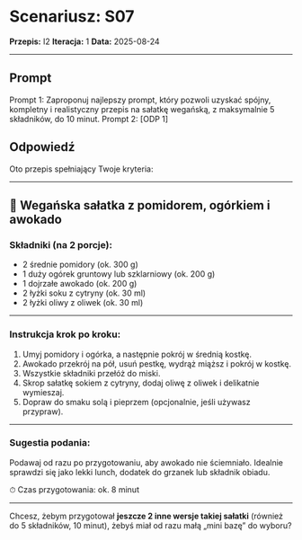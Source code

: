 ﻿# Scenariusz: S07
**Przepis:** I2
**Iteracja:** 1
**Data:** 2025-08-24

---

## Prompt
Prompt 1: Zaproponuj najlepszy prompt, który pozwoli uzyskać spójny, kompletny i realistyczny przepis na sałatkę wegańską, z maksymalnie 5 składników, do 10 minut. Prompt 2: [ODP 1]


## Odpowiedź
Oto przepis spełniający Twoje kryteria:

---

## 🥗 Wegańska sałatka z pomidorem, ogórkiem i awokado

### Składniki (na 2 porcje):

* 2 średnie pomidory (ok. 300 g)
* 1 duży ogórek gruntowy lub szklarniowy (ok. 200 g)
* 1 dojrzałe awokado (ok. 200 g)
* 2 łyżki soku z cytryny (ok. 30 ml)
* 2 łyżki oliwy z oliwek (ok. 30 ml)

---

### Instrukcja krok po kroku:

1. Umyj pomidory i ogórka, a następnie pokrój w średnią kostkę.
2. Awokado przekrój na pół, usuń pestkę, wydrąż miąższ i pokrój w kostkę.
3. Wszystkie składniki przełóż do miski.
4. Skrop sałatkę sokiem z cytryny, dodaj oliwę z oliwek i delikatnie wymieszaj.
5. Dopraw do smaku solą i pieprzem (opcjonalnie, jeśli używasz przypraw).

---

### Sugestia podania:

Podawaj od razu po przygotowaniu, aby awokado nie ściemniało. Idealnie sprawdzi się jako lekki lunch, dodatek do grzanek lub składnik obiadu.

⏱ Czas przygotowania: ok. 8 minut

---

Chcesz, żebym przygotował **jeszcze 2 inne wersje takiej sałatki** (również do 5 składników, 10 minut), żebyś miał od razu małą „mini bazę” do wyboru?
